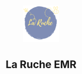 <h2 align=center id="top"><img src="static/images/logo.svg" height=100px></h2>

<div align=center>

# La Ruche EMR

</div>



